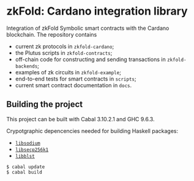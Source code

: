 # zkFold: Cardano integration library
Integration of zkFold Symbolic smart contracts with the Cardano blockchain. The repository contains
- current zk protocols in `zkfold-cardano`;
- the Plutus scripts in `zkfold-contracts`;
- off-chain code for constructing and sending transactions in `zkfold-backends`;
- examples of zk circuits in `zkfold-example`;
- end-to-end tests for smart contracts in `scripts`;
- current smart contract documentation in `docs`.

## Building the project

This project can be built with Cabal 3.10.2.1 and GHC 9.6.3.

Crypotgraphic depencencies needed for building Haskell packages:

* [`libsodium`](https://github.com/jedisct1/libsodium)
* [`libsecp256k1`](https://github.com/bitcoin-core/secp256k1)
* [`libblst`](https://github.com/supranational/blst)

```
$ cabal update
$ cabal build
```

